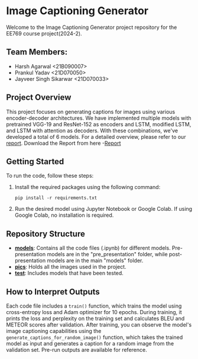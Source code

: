 # Image Captioning Generator

Welcome to the Image Captioning Generator project repository for the EE769 course project(2024-2).

## Team Members:
- Harsh Agarwal <21B090007>
- Prankul Yadav <21D070050>
- Jayveer Singh Sikarwar <21D070033>

## Project Overview

This project focuses on generating captions for images using various encoder-decoder architectures. We have implemented multiple models with pretrained VGG-19 and ResNet-152 as encoders and LSTM, modified LSTM, and LSTM with attention as decoders. With these combinations, we've developed a total of 6 models. For a detailed overview, please refer to our [report](https://github.com/harshagarwal2k02/Image-Caption-Generator/blob/main/report.pdf).
Download the Report from here -[Report](https://drive.google.com/uc?export=download&id=14K5lsxW8CcMBUuEDl2fo1R0IyIFL6qYC)
## Getting Started

To run the code, follow these steps:

1. Install the required packages using the following command:
    ```
    pip install -r requirements.txt
    ```

2. Run the desired model using Jupyter Notebook or Google Colab. If using Google Colab, no installation is required.

## Repository Structure

- **[models](https://github.com/harshagarwal2k02/Image-Caption-Generator/tree/6176af269ee14cceb71124613cff88338c796d68/models)**: Contains all the code files (.ipynb) for different models. Pre-presentation models are in the "pre_presentation" folder, while post-presentation models are in the main "models" folder.
- **[pics](https://github.com/harshagarwal2k02/Image-Caption-Generator/tree/6176af269ee14cceb71124613cff88338c796d68/pics)**: Holds all the images used in the project.
- **[test](https://github.com/harshagarwal2k02/Image-Caption-Generator/tree/6176af269ee14cceb71124613cff88338c796d68/test)**: Includes models that have been tested.

## How to Interpret Outputs

Each code file includes a `train()` function, which trains the model using cross-entropy loss and Adam optimizer for 10 epochs. During training, it prints the loss and perplexity on the training set and calculates BLEU and METEOR scores after validation. After training, you can observe the model's image captioning capabilities using the `generate_captions_for_random_image()` function, which takes the trained model as input and generates a caption for a random image from the validation set. Pre-run outputs are available for reference.
